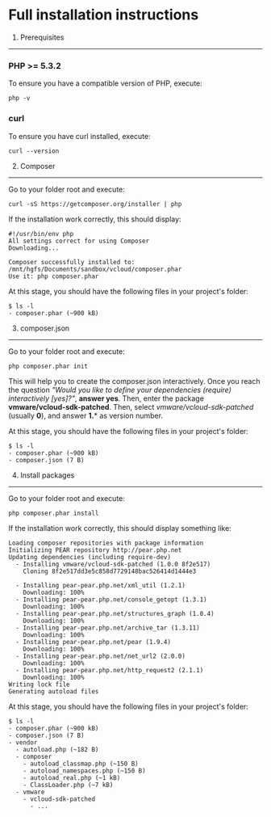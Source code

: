 Full installation instructions
==============================

1. Prerequisites
----------------

### PHP >= 5.3.2

To ensure you have a compatible version of PHP, execute:

    php -v

### curl

To ensure you have curl installed, execute:

    curl --version


2. Composer
-----------

Go to your folder root and execute:

    curl -sS https://getcomposer.org/installer | php

If the installation work correctly, this should display:

    #!/usr/bin/env php
    All settings correct for using Composer
    Downloading...

    Composer successfully installed to: /mnt/hgfs/Documents/sandbox/vcloud/composer.phar
    Use it: php composer.phar

At this stage, you should have the following files in your project's folder:

    $ ls -l
    - composer.phar (~900 kB)


3. composer.json
----------------

Go to your folder root and execute:

    php composer.phar init

This will help you to create the composer.json interactively. Once you reach the
question _"Would you like to define your dependencies (require) interactively
[yes]?"_, **answer yes**. Then, enter the package **vmware/vcloud-sdk-patched**.
Then, select _vmware/vcloud-sdk-patched_ (usually **0**), and answer **1.*** as version
number.

At this stage, you should have the following files in your project's folder:

    $ ls -l
    - composer.phar (~900 kB)
    - composer.json (7 B)


4. Install packages
-------------------

Go to your folder root and execute:

    php composer.phar install

If the installation work correctly, this should display something like:

    Loading composer repositories with package information
    Initializing PEAR repository http://pear.php.net
    Updating dependencies (including require-dev)
      - Installing vmware/vcloud-sdk-patched (1.0.0 8f2e517)
        Cloning 8f2e517dd3e5c858d7729148bac526414d1444e3
    
      - Installing pear-pear.php.net/xml_util (1.2.1)
        Downloading: 100%
      - Installing pear-pear.php.net/console_getopt (1.3.1)
        Downloading: 100%
      - Installing pear-pear.php.net/structures_graph (1.0.4)
        Downloading: 100%
      - Installing pear-pear.php.net/archive_tar (1.3.11)
        Downloading: 100%
      - Installing pear-pear.php.net/pear (1.9.4)
        Downloading: 100%
      - Installing pear-pear.php.net/net_url2 (2.0.0)
        Downloading: 100%
      - Installing pear-pear.php.net/http_request2 (2.1.1)
        Downloading: 100%
    Writing lock file
    Generating autoload files

At this stage, you should have the following files in your project's folder:

    $ ls -l
    - composer.phar (~900 kB)
    - composer.json (7 B)
    - vendor
      - autoload.php (~182 B)
      - composer
        - autoload_classmap.php (~150 B)
        - autoload_namespaces.php (~150 B)
        - autoload_real.php (~1 kB)
        - ClassLoader.php (~7 kB)
      - vmware
        - vcloud-sdk-patched
          - ...
